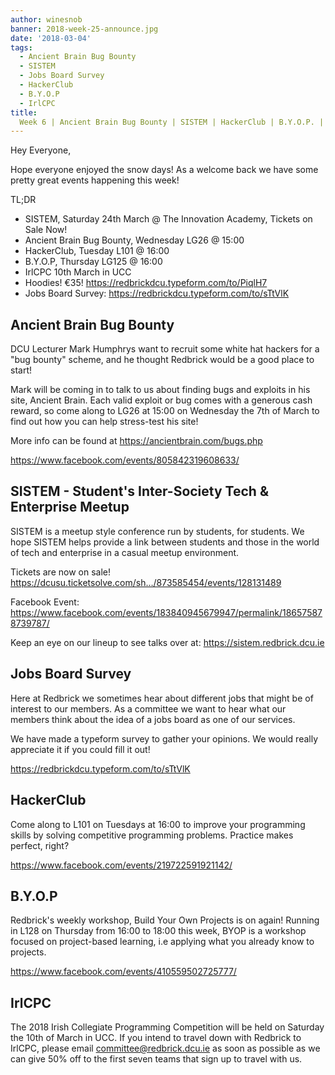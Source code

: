 ```yaml
---
author: winesnob
banner: 2018-week-25-announce.jpg
date: '2018-03-04'
tags:
  - Ancient Brain Bug Bounty
  - SISTEM
  - Jobs Board Survey
  - HackerClub
  - B.Y.O.P
  - IrlCPC
title:
  Week 6 | Ancient Brain Bug Bounty | SISTEM | HackerClub | B.Y.O.P. | IrlCPC
---
```


Hey Everyone,

Hope everyone enjoyed the snow days! As a welcome back we have some pretty great
events happening this week!

TL;DR

- SISTEM, Saturday 24th March @ The Innovation Academy, Tickets on Sale Now!
- Ancient Brain Bug Bounty, Wednesday LG26 @ 15:00
- HackerClub, Tuesday L101 @ 16:00
- B.Y.O.P, Thursday LG125 @ 16:00
- IrlCPC 10th March in UCC
- Hoodies! €35! https://redbrickdcu.typeform.com/to/PiqlH7
- Jobs Board Survey: https://redbrickdcu.typeform.com/to/sTtVlK

 <!-- more -->

## Ancient Brain Bug Bounty

DCU Lecturer Mark Humphrys want to recruit some white hat hackers for a "bug
bounty" scheme, and he thought Redbrick would be a good place to start!

Mark will be coming in to talk to us about finding bugs and exploits in his
site, Ancient Brain. Each valid exploit or bug comes with a generous cash
reward, so come along to LG26 at 15:00 on Wednesday the 7th of March to find out
how you can help stress-test his site!

More info can be found at https://ancientbrain.com/bugs.php

https://www.facebook.com/events/805842319608633/

## SISTEM - Student's Inter-Society Tech & Enterprise Meetup

SISTEM is a meetup style conference run by students, for students. We hope
SISTEM helps provide a link between students and those in the world of tech and
enterprise in a casual meetup environment.

Tickets are now on sale!
https://dcusu.ticketsolve.com/sh…/873585454/events/128131489

Facebook Event:
https://www.facebook.com/events/183840945679947/permalink/186575878739787/

Keep an eye on our lineup to see talks over at: https://sistem.redbrick.dcu.ie

## Jobs Board Survey

Here at Redbrick we sometimes hear about different jobs that might be of
interest to our members. As a committee we want to hear what our members think
about the idea of a jobs board as one of our services.

We have made a typeform survey to gather your opinions. We would really
appreciate it if you could fill it out!

https://redbrickdcu.typeform.com/to/sTtVlK

## HackerClub

Come along to L101 on Tuesdays at 16:00 to improve your programming skills by
solving competitive programming problems. Practice makes perfect, right?

https://www.facebook.com/events/219722591921142/

## B.Y.O.P

Redbrick's weekly workshop, Build Your Own Projects is on again! Running in L128
on Thursday from 16:00 to 18:00 this week, BYOP is a workshop focused on
project-based learning, i.e applying what you already know to projects.

https://www.facebook.com/events/410559502725777/

## IrlCPC

The 2018 Irish Collegiate Programming Competition will be held on Saturday the
10th of March in UCC. If you intend to travel down with Redbrick to IrlCPC,
please email committee@redbrick.dcu.ie as soon as possible as we can give 50%
off to the first seven teams that sign up to travel with us.
